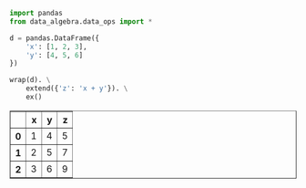 

```python
import pandas
from data_algebra.data_ops import *

d = pandas.DataFrame({
    'x': [1, 2, 3],
    'y': [4, 5, 6]
})

wrap(d). \
    extend({'z': 'x + y'}). \
    ex()

```




<div>
<style scoped>
    .dataframe tbody tr th:only-of-type {
        vertical-align: middle;
    }

    .dataframe tbody tr th {
        vertical-align: top;
    }

    .dataframe thead th {
        text-align: right;
    }
</style>
<table border="1" class="dataframe">
  <thead>
    <tr style="text-align: right;">
      <th></th>
      <th>x</th>
      <th>y</th>
      <th>z</th>
    </tr>
  </thead>
  <tbody>
    <tr>
      <th>0</th>
      <td>1</td>
      <td>4</td>
      <td>5</td>
    </tr>
    <tr>
      <th>1</th>
      <td>2</td>
      <td>5</td>
      <td>7</td>
    </tr>
    <tr>
      <th>2</th>
      <td>3</td>
      <td>6</td>
      <td>9</td>
    </tr>
  </tbody>
</table>
</div>


